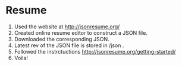 # Resume
1. Used the website at http://jsonresume.org/
2. Created online resume editor to construct a JSON file.
3. Downloaded the corresponding JSON.
4. Latest rev of the JSON file is stored in /json .
5. Followed the instrctuctions http://jsonresume.org/getting-started/
6. Voila!
